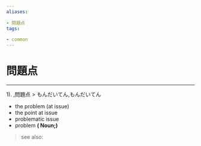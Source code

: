 ```yaml
---
aliases:
    
- 問題点
tags:
    
- common
---
```


# 問題点
---
1).
,問題点 > もんだいてん,もんだいてん

- the problem (at issue)
- the point at issue
- problematic issue
- problem
**( Noun;)**
> see also: 
            